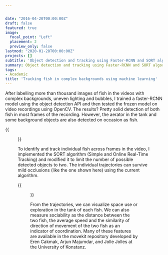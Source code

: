 ```yaml
---


date: "2016-04-20T00:00:00Z"
draft: false
featured: true
image:
  focal_point: "Left"
  placement: 2
  preview_only: false
lastmod: "2020-01-28T00:00:00Z"
projects: []
subtitle: 'Object detection and tracking using Faster-RCNN and SORT algorithm'
summary: Object detection and tracking using Faster-RCNN and SORT algorithm
tags:
- Academic
title: 'Tracking fish in complex backgrounds using machine learning'
---
```


After labelling more than thousand images of fish in the videos with complex backgrounds, uneven lighting and bubbles, I trained a faster-RCNN model using the object detection API and then tested the frozen model on video recordings using OpenCV. The results? Pretty solid detection of both fish in most frames of the recording. However, the aerator in the tank and some background objects are also detected on occasion as fish.

{{<figure src="/analysis-tools/fish-tracking/featured1.gif" title="">}}

To identify and track individual fish across frames in the video, I implemented the SORT algorithm (Simple and Online Real-Time Tracking) and modified it to limit the number of possible detected objects to two. The individual trajectories can survive mild occlusions (like the one shown here) using the current algorithm. 

{{<figure src="/analysis-tools/fish-tracking/featured2.gif" title="">}}

From the trajectories, we can visualize space use or exploration in the tank of each fish. We can also measure sociability as the distance between the two fish, the average speed and the similarity of direction of movement of the two fish as an indicator of coordination. Many of these features are available in the movekit repository developed by Eren Cakmak, Arjun Majumdar, and Jolle Jolles at the University of Konstanz.

